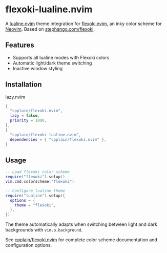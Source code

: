 # flexoki-lualine.nvim

A [lualine.nvim](https://github.com/nvim-lualine/lualine.nvim) theme integration for [flexoki.nvim](https://github.com/cpplain/flexoki.nvim), an inky color scheme for [Neovim](https://github.com/neovim/neovim). Based on [stephango.com/flexoki](https://stephango.com/flexoki).

## Features

- Supports all lualine modes with Flexoki colors
- Automatic light/dark theme switching
- Inactive window styling

## Installation

lazy.nvim

```lua
{
  "cpplain/flexoki.nvim",
  lazy = false,
  priority = 1000,
},
{
  "cpplain/flexoki-lualine.nvim",
  dependencies = { "cpplain/flexoki.nvim" },
}
```

## Usage

```lua
-- Load flexoki color scheme
require("flexoki").setup()
vim.cmd.colorscheme("flexoki")

-- Configure lualine theme
require("lualine").setup({
  options = {
    theme = "flexoki",
  },
})
```

The theme automatically adapts when switching between light and dark backgrounds with `vim.o.background`.

See [cpplain/flexoki.nvim](https://github.com/cpplain/flexoki.nvim) for complete color scheme documentation and configuration options.
